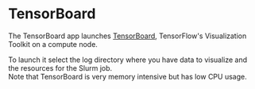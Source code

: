 # TensorBoard

The TensorBoard app launches [TensorBoard](https://www.tensorflow.org/guide/summaries_and_tensorboard), TensorFlow's Visualization Toolkit on a compute node.

To launch it select the log directory where you have data to visualize and the resources for the Slurm job.  
Note that TensorBoard is very memory intensive but has low CPU usage.
